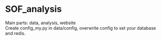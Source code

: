 # SOF_analysis
Main parts: data, analysis, website  
Create config_my.py in data/config, overwrite config to set your database and redis.
